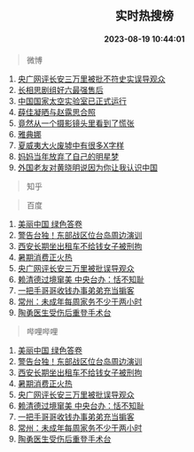 <div align="center"><h2>实时热搜榜</h2><h4>2023-08-19 10:44:01</h4></div>

> 微博  

1. [央广网评长安三万里被批不符史实误导观众](https://s.weibo.com/weibo?q=%23%E5%A4%AE%E5%B9%BF%E7%BD%91%E8%AF%84%E9%95%BF%E5%AE%89%E4%B8%89%E4%B8%87%E9%87%8C%E8%A2%AB%E6%89%B9%E4%B8%8D%E7%AC%A6%E5%8F%B2%E5%AE%9E%E8%AF%AF%E5%AF%BC%E8%A7%82%E4%BC%97%23&t=31&band_rank=1&Refer=top)<br />
2. [长相思剧组好六最强售后](https://s.weibo.com/weibo?q=%23%E9%95%BF%E7%9B%B8%E6%80%9D%E5%89%A7%E7%BB%84%E5%A5%BD%E5%85%AD%E6%9C%80%E5%BC%BA%E5%94%AE%E5%90%8E%23&t=31&band_rank=2&Refer=top)<br />
3. [中国国家太空实验室已正式运行](https://s.weibo.com/weibo?q=%23%E4%B8%AD%E5%9B%BD%E5%9B%BD%E5%AE%B6%E5%A4%AA%E7%A9%BA%E5%AE%9E%E9%AA%8C%E5%AE%A4%E5%B7%B2%E6%AD%A3%E5%BC%8F%E8%BF%90%E8%A1%8C%23&t=31&band_rank=3&Refer=top)<br />
4. [薛佳凝晒与赵露思合照](https://s.weibo.com/weibo?q=%23%E8%96%9B%E4%BD%B3%E5%87%9D%E6%99%92%E4%B8%8E%E8%B5%B5%E9%9C%B2%E6%80%9D%E5%90%88%E7%85%A7%23&t=31&band_rank=4&Refer=top)<br />
5. [竟然从一个摄影镜头里看到了慌张](https://s.weibo.com/weibo?q=%23%E7%AB%9F%E7%84%B6%E4%BB%8E%E4%B8%80%E4%B8%AA%E6%91%84%E5%BD%B1%E9%95%9C%E5%A4%B4%E9%87%8C%E7%9C%8B%E5%88%B0%E4%BA%86%E6%85%8C%E5%BC%A0%23&t=31&band_rank=5&Refer=top)<br />
6. [雅典娜](https://s.weibo.com/weibo?q=%E9%9B%85%E5%85%B8%E5%A8%9C&t=31&band_rank=6&Refer=top)<br />
7. [夏威夷大火废墟中有很多X字样](https://s.weibo.com/weibo?q=%23%E5%A4%8F%E5%A8%81%E5%A4%B7%E5%A4%A7%E7%81%AB%E5%BA%9F%E5%A2%9F%E4%B8%AD%E6%9C%89%E5%BE%88%E5%A4%9AX%E5%AD%97%E6%A0%B7%23&t=31&band_rank=7&Refer=top)<br />
8. [妈妈当年放弃了自己的明星梦](https://s.weibo.com/weibo?q=%E5%A6%88%E5%A6%88%E5%BD%93%E5%B9%B4%E6%94%BE%E5%BC%83%E4%BA%86%E8%87%AA%E5%B7%B1%E7%9A%84%E6%98%8E%E6%98%9F%E6%A2%A6&t=31&band_rank=8&Refer=top)<br />
9. [外国老友对黄晓明说因为你让我认识中国](https://s.weibo.com/weibo?q=%23%E5%A4%96%E5%9B%BD%E8%80%81%E5%8F%8B%E5%AF%B9%E9%BB%84%E6%99%93%E6%98%8E%E8%AF%B4%E5%9B%A0%E4%B8%BA%E4%BD%A0%E8%AE%A9%E6%88%91%E8%AE%A4%E8%AF%86%E4%B8%AD%E5%9B%BD%23&t=31&band_rank=9&Refer=top)<br />

> 知乎  


> 百度  

1. [美丽中国 绿色答卷](https://www.baidu.com/s?wd=%E7%BE%8E%E4%B8%BD%E4%B8%AD%E5%9B%BD+%E7%BB%BF%E8%89%B2%E7%AD%94%E5%8D%B7&sa=fyb_news&rsv_dl=fyb_news)<br />
2. [警告台独！东部战区位台岛周边演训](https://www.baidu.com/s?wd=%E8%AD%A6%E5%91%8A%E5%8F%B0%E7%8B%AC%EF%BC%81%E4%B8%9C%E9%83%A8%E6%88%98%E5%8C%BA%E4%BD%8D%E5%8F%B0%E5%B2%9B%E5%91%A8%E8%BE%B9%E6%BC%94%E8%AE%AD&sa=fyb_news&rsv_dl=fyb_news)<br />
3. [西安长期坐出租车不给钱女子被刑拘](https://www.baidu.com/s?wd=%E8%A5%BF%E5%AE%89%E9%95%BF%E6%9C%9F%E5%9D%90%E5%87%BA%E7%A7%9F%E8%BD%A6%E4%B8%8D%E7%BB%99%E9%92%B1%E5%A5%B3%E5%AD%90%E8%A2%AB%E5%88%91%E6%8B%98&sa=fyb_news&rsv_dl=fyb_news)<br />
4. [暑期消费正火热](https://www.baidu.com/s?wd=%E6%9A%91%E6%9C%9F%E6%B6%88%E8%B4%B9%E6%AD%A3%E7%81%AB%E7%83%AD&sa=fyb_news&rsv_dl=fyb_news)<br />
5. [央广网评长安三万里被批误导观众](https://www.baidu.com/s?wd=%E5%A4%AE%E5%B9%BF%E7%BD%91%E8%AF%84%E9%95%BF%E5%AE%89%E4%B8%89%E4%B8%87%E9%87%8C%E8%A2%AB%E6%89%B9%E8%AF%AF%E5%AF%BC%E8%A7%82%E4%BC%97&sa=fyb_news&rsv_dl=fyb_news)<br />
6. [赖清德过境窜美 中央台办：恬不知耻](https://www.baidu.com/s?wd=%E8%B5%96%E6%B8%85%E5%BE%B7%E8%BF%87%E5%A2%83%E7%AA%9C%E7%BE%8E+%E4%B8%AD%E5%A4%AE%E5%8F%B0%E5%8A%9E%EF%BC%9A%E6%81%AC%E4%B8%8D%E7%9F%A5%E8%80%BB&sa=fyb_news&rsv_dl=fyb_news)<br />
7. [一把手哥哥收钱办事弟弟充当掮客](https://www.baidu.com/s?wd=%E4%B8%80%E6%8A%8A%E6%89%8B%E5%93%A5%E5%93%A5%E6%94%B6%E9%92%B1%E5%8A%9E%E4%BA%8B%E5%BC%9F%E5%BC%9F%E5%85%85%E5%BD%93%E6%8E%AE%E5%AE%A2&sa=fyb_news&rsv_dl=fyb_news)<br />
8. [常州：未成年每周家务不少于两小时](https://www.baidu.com/s?wd=%E5%B8%B8%E5%B7%9E%EF%BC%9A%E6%9C%AA%E6%88%90%E5%B9%B4%E6%AF%8F%E5%91%A8%E5%AE%B6%E5%8A%A1%E4%B8%8D%E5%B0%91%E4%BA%8E%E4%B8%A4%E5%B0%8F%E6%97%B6&sa=fyb_news&rsv_dl=fyb_news)<br />
9. [陶勇医生受伤后重登手术台](https://www.baidu.com/s?wd=%E9%99%B6%E5%8B%87%E5%8C%BB%E7%94%9F%E5%8F%97%E4%BC%A4%E5%90%8E%E9%87%8D%E7%99%BB%E6%89%8B%E6%9C%AF%E5%8F%B0&sa=fyb_news&rsv_dl=fyb_news)<br />

> 哔哩哔哩  

1. [美丽中国 绿色答卷](https://www.baidu.com/s?wd=%E7%BE%8E%E4%B8%BD%E4%B8%AD%E5%9B%BD+%E7%BB%BF%E8%89%B2%E7%AD%94%E5%8D%B7&sa=fyb_news&rsv_dl=fyb_news)<br />
2. [警告台独！东部战区位台岛周边演训](https://www.baidu.com/s?wd=%E8%AD%A6%E5%91%8A%E5%8F%B0%E7%8B%AC%EF%BC%81%E4%B8%9C%E9%83%A8%E6%88%98%E5%8C%BA%E4%BD%8D%E5%8F%B0%E5%B2%9B%E5%91%A8%E8%BE%B9%E6%BC%94%E8%AE%AD&sa=fyb_news&rsv_dl=fyb_news)<br />
3. [西安长期坐出租车不给钱女子被刑拘](https://www.baidu.com/s?wd=%E8%A5%BF%E5%AE%89%E9%95%BF%E6%9C%9F%E5%9D%90%E5%87%BA%E7%A7%9F%E8%BD%A6%E4%B8%8D%E7%BB%99%E9%92%B1%E5%A5%B3%E5%AD%90%E8%A2%AB%E5%88%91%E6%8B%98&sa=fyb_news&rsv_dl=fyb_news)<br />
4. [暑期消费正火热](https://www.baidu.com/s?wd=%E6%9A%91%E6%9C%9F%E6%B6%88%E8%B4%B9%E6%AD%A3%E7%81%AB%E7%83%AD&sa=fyb_news&rsv_dl=fyb_news)<br />
5. [央广网评长安三万里被批误导观众](https://www.baidu.com/s?wd=%E5%A4%AE%E5%B9%BF%E7%BD%91%E8%AF%84%E9%95%BF%E5%AE%89%E4%B8%89%E4%B8%87%E9%87%8C%E8%A2%AB%E6%89%B9%E8%AF%AF%E5%AF%BC%E8%A7%82%E4%BC%97&sa=fyb_news&rsv_dl=fyb_news)<br />
6. [赖清德过境窜美 中央台办：恬不知耻](https://www.baidu.com/s?wd=%E8%B5%96%E6%B8%85%E5%BE%B7%E8%BF%87%E5%A2%83%E7%AA%9C%E7%BE%8E+%E4%B8%AD%E5%A4%AE%E5%8F%B0%E5%8A%9E%EF%BC%9A%E6%81%AC%E4%B8%8D%E7%9F%A5%E8%80%BB&sa=fyb_news&rsv_dl=fyb_news)<br />
7. [一把手哥哥收钱办事弟弟充当掮客](https://www.baidu.com/s?wd=%E4%B8%80%E6%8A%8A%E6%89%8B%E5%93%A5%E5%93%A5%E6%94%B6%E9%92%B1%E5%8A%9E%E4%BA%8B%E5%BC%9F%E5%BC%9F%E5%85%85%E5%BD%93%E6%8E%AE%E5%AE%A2&sa=fyb_news&rsv_dl=fyb_news)<br />
8. [常州：未成年每周家务不少于两小时](https://www.baidu.com/s?wd=%E5%B8%B8%E5%B7%9E%EF%BC%9A%E6%9C%AA%E6%88%90%E5%B9%B4%E6%AF%8F%E5%91%A8%E5%AE%B6%E5%8A%A1%E4%B8%8D%E5%B0%91%E4%BA%8E%E4%B8%A4%E5%B0%8F%E6%97%B6&sa=fyb_news&rsv_dl=fyb_news)<br />
9. [陶勇医生受伤后重登手术台](https://www.baidu.com/s?wd=%E9%99%B6%E5%8B%87%E5%8C%BB%E7%94%9F%E5%8F%97%E4%BC%A4%E5%90%8E%E9%87%8D%E7%99%BB%E6%89%8B%E6%9C%AF%E5%8F%B0&sa=fyb_news&rsv_dl=fyb_news)<br />
